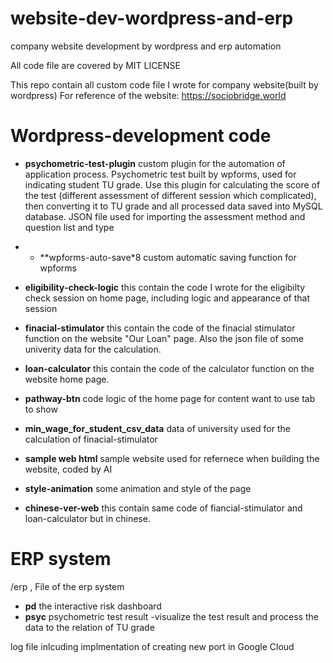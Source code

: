 # website-dev-wordpress-and-erp
company website development by wordpress and erp automation

All code file are covered by MIT LICENSE

This repo contain all custom code file I wrote for company website(built by wordpress)
For reference of the website: https://sociobridge.world

# Wordpress-development code
* **psychometric-test-plugin** custom plugin for the automation of application process. Psychometric test built by wpforms, used for indicating student TU grade. Use this plugin for calculating the score of the test (different assessment of different session which complicated), then converting it to TU grade and all processed data saved into MySQL database. JSON file used for importing the assessment method and question list and type

* * **wpforms-auto-save*8 custom automatic saving function for wpforms

* **eligibility-check-logic** this contain the code I wrote for the eligibilty check session on home page, including logic and appearance of that session

* **finacial-stimulator** this contain the code of the finacial stimulator function on the website "Our Loan" page. Also the json file of some univerity data for the calculation.

* **loan-calculator** this contain the code of the calculator function on the website home page.

* **pathway-btn** code logic of the home page for content want to use tab to show


* **min_wage_for_student_csv_data**  data of university used for the calculation of finacial-stimulator

* **sample web html** sample website used for refernece when building the website, coded by AI

* **style-animation** some animation and style of the page
  
* **chinese-ver-web** this contain same code of fiancial-stimulator and loan-calculator but in chinese.
  
# ERP system
/erp , File of the erp system
* **pd** the interactive risk dashboard
* **psyc** psychometric test result -visualize the test result and process the data to the relation of TU grade

log file inlcuding implmentation of creating new port in Google Cloud
